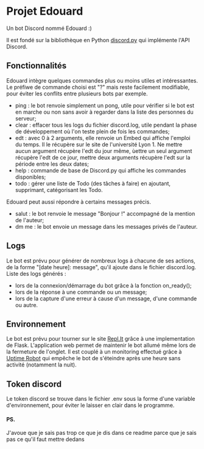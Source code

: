 # Projet Edouard
Un bot Discord nommé Edouard :)

Il est fondé sur la bibliothèque en Python [discord.py](https://github.com/Rapptz/discord.py) qui implémente l'API Discord.

## Fonctionnalités
Edouard intègre quelques commandes plus ou moins utiles et intéressantes. Le préfiwe de commande choisi est "?" mais reste facilement modifiable, pour éviter les conflits entre plusieurs bots par exemple.
* ping : le bot renvoie simplement un pong, utile pour vérifier si le bot est en marche ou non sans avoir à regarder dans la liste des personnes du serveur;
* clear : effacer tous les logs du fichier discord.log, utile pendant la phase de développement où l'on teste plein de fois les commandes;
* edt : avec 0 à 2 arguments, elle renvoie un Embed qui affiche l'emploi du temps. Il le récupère sur le site de l'université Lyon 1. Ne mettre aucun argument récupère l'edt du jour même, ùettre un seul argument récupère l'edt de ce jour, mettre deux arguments récupère l'edt sur la période entre les deux dates;
* help : commande de base de Discord.py qui affiche les commandes disponibles;
* todo : gérer une liste de Todo (des tâches à faire) en ajoutant, supprimant, catégorisant les Todo.

Edouard peut aussi répondre à certains messages précis.
* salut : le bot renvoie le message "Bonjour !" accompagné de la mention de l'auteur;
* dm me : le bot envoie un message dans les messages privés de l'auteur.

## Logs
Le bot est prévu pour générer de nombreux logs à chacune de ses actions, de la forme "[date heure]: message", qu'il ajoute dans le fichier discord.log.
Liste des logs générés :
* lors de la connexion/démarrage du bot grâce à la fonction on_ready();
* lors de la réponse à une commande ou un message;
* lors de la capture d'une erreur à cause d'un message, d'une commande ou autre.

## Environnement
Le bot est prévu pour tourner sur le site [Repl.It](https://www.repl.it) grâce à une implementation de Flask. L'application web permet de maintenir le bot allumé même lors de la fermeture de l'onglet.
Il est couplé à un monitoring effectué grâce à [Uptime Robot](https://uptimerobot.com) qui empêche le bot de s'éteindre après une heure sans activité (notamment la nuit).

## Token discord
Le token discord se trouve dans le fichier .env sous la forme d'une variable d'environnement, pour éviter le laisser en clair dans le programme.


#### PS.
J'avoue que je sais pas trop ce que je dis dans ce readme parce que je sais pas ce qu'il faut mettre dedans
